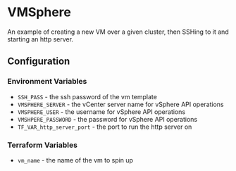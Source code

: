 # VMSphere
An example of creating a new VM over a given cluster, then SSHing to it and starting an http server.  

## Configuration

### Environment Variables
- `SSH_PASS` - the ssh password of the vm template
- `VMSPHERE_SERVER` - the vCenter server name for vSphere API operations  
- `VMSPHERE_USER` - the username for vSphere API operations  
- `VMSHPERE_PASSWORD` - the password for vSphere API operations
- `TF_VAR_http_server_port` - the port to run the http server on  

### Terraform Variables
- `vm_name` - the name of the vm to spin up
